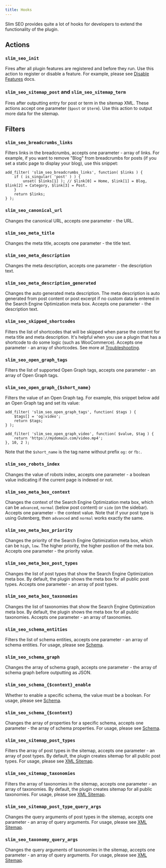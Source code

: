 ```yaml
---
title: Hooks
---
```


Slim SEO provides quite a lot of hooks for developers to extend the functionality of the plugin.

## Actions

### `slim_seo_init`

Fires after all plugin features are registered and before they run. Use this action to register or disable a feature. For example, please see [Disable Features](https://wpslimseo.com/docs/disable-features/) docs.

### `slim_seo_sitemap_post` and `slim_seo_sitemap_term`

Fires after outputting entry for post or term in the sitemap XML. These actions accept one parameter (`$post` or `$term`). Use this action to output more data for the sitemap.

## Filters

### `slim_seo_breadcrumbs_links`

Filters links in the breadcrumbs, accepts one parameter - array of links. For example, if you want to remove "Blog" from breadcrumbs for posts (if you set a static page to display your blog), use this snippet:

```
add_filter( 'slim_seo_breadcrumbs_links', function( $links ) {
	if ( is_singular( 'post' ) ) {
		unset( $links[1] ); // $link[0] = Home, $link[1] = Blog, $link[2] = Category, $link[3] = Post.
	}
	return $links;
} );
```

### `slim_seo_canonical_url`

Changes the canonical URL, accepts one parameter - the URL.

### `slim_seo_meta_title`

Changes the meta title, accepts one parameter - the title text.

### `slim_seo_meta_description`

Changes the meta description, accepts one parameter - the description text.

### `slim_seo_meta_description_generated`

Changes the auto generated meta description. The meta description is auto generated from post content or post excerpt if no custom data is entered in the Search Engine Optimization meta box. Accepts one parameter - the description text.

### `slim_seo_skipped_shortcodes`

Filters the list of shortcodes that will be skipped when parse the content for meta title and meta description. It's helpful when you use a plugin that has a shortcode to do some logic (such as WooCommerce). Accepts one parameter - an array of shortcodes. See more at [Troubleshooting](https://wpslimseo.com/docs/troubleshooting/).

### `slim_seo_open_graph_tags`

Filters the list of supported Open Graph tags, accepts one parameter - an array of Open Graph tags.

### `slim_seo_open_graph_{$short_name}`

Filters the value of an Open Graph tag. For example, this snippet below add an Open Graph tag and set its value:

```
add_filter( 'slim_seo_open_graph_tags', function( $tags ) {
	$tags[] = 'og:video';
	return $tags;
} );

add_filter( 'slim_seo_open_graph_video', function( $value, $tag ) {
	return 'https://mydomain.com/video.mp4';
}, 10, 2 );
```

Note that the `$short_name` is the tag name without prefix `og:` or `fb:`.

### `slim_seo_robots_index`

Changes the value of robots index, accepts one parameter - a boolean value indicating if the current page is indexed or not.

### `slim_seo_meta_box_context`

Changes the context of the Search Engine Optimization meta box, which can be `advanced`, `normal` (below post content) or `side` (on the sidebar). Accepts one parameter - the context value. Note that if your post type is using Gutenberg, then `advanced` and `normal` works exactly the same.

### `slim_seo_meta_box_priority`

Changes the priority of the Search Engine Optimization meta box, which can be `high`, `low`. The higher priority, the higher position of the meta box. Accepts one parameter - the priority value.

### `slim_seo_meta_box_post_types`

Changes the list of post types that show the Search Engine Optimization meta box. By default, the plugin shows the meta box for all public post types. Accepts one parameter - an array of post types.

### `slim_seo_meta_box_taxonomies`

Changes the list of taxonomies that show the Search Engine Optimization meta box. By default, the plugin shows the meta box for all public taxonomies. Accepts one parameter - an array of taxonomies.

### `slim_seo_schema_entities`

Filters the list of schema entities, accepts one parameter - an array of schema entities. For usage, please see [Schema](https://wpslimseo.com/docs/schema/).

### `slim_seo_schema_graph`

Changes the array of schema graph, accepts one parameter - the array of schema graph before outputting as JSON.

### `slim_seo_schema_{$context}_enable`

Whether to enable a specific schema, the value must be a boolean. For usage, please see [Schema](https://wpslimseo.com/docs/schema/).

### `slim_seo_schema_{$context}`

Changes the array of properties for a specific schema, accepts one parameter - the array of schema properties. For usage, please see [Schema](https://wpslimseo.com/docs/schema/).

### `slim_seo_sitemap_post_types`

Filters the array of post types in the sitemap, accepts one parameter - an array of post types. By default, the plugin creates sitemap for all public post types. For usage, please see [XML Sitemap](https://wpslimseo.com/docs/xml-sitemap/).

### `slim_seo_sitemap_taxonomies`

Filters the array of taxonomies in the sitemap, accepts one parameter - an array of taxonomies. By default, the plugin creates sitemap for all public taxonomies. For usage, please see [XML Sitemap](https://wpslimseo.com/docs/xml-sitemap/).

### `slim_seo_sitemap_post_type_query_args`

Changes the query arguments of post types in the sitemap, accepts one parameter - an array of query arguments. For usage, please see [XML Sitemap](https://wpslimseo.com/docs/xml-sitemap/).

### `slim_seo_taxonomy_query_args`

Changes the query arguments of taxonomies in the sitemap, accepts one parameter - an array of query arguments. For usage, please see [XML Sitemap](https://wpslimseo.com/docs/xml-sitemap/).
